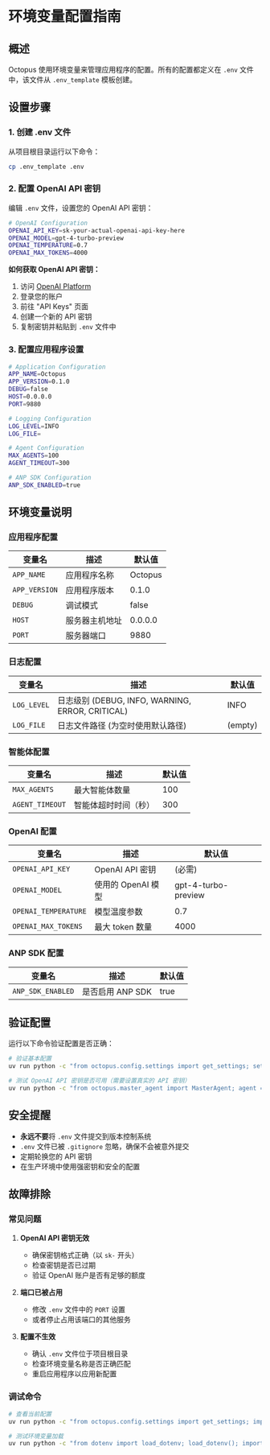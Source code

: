 # 环境变量配置指南

## 概述

Octopus 使用环境变量来管理应用程序的配置。所有的配置都定义在 `.env` 文件中，该文件从 `.env_template` 模板创建。

## 设置步骤

### 1. 创建 .env 文件

从项目根目录运行以下命令：

```bash
cp .env_template .env
```

### 2. 配置 OpenAI API 密钥

编辑 `.env` 文件，设置您的 OpenAI API 密钥：

```bash
# OpenAI Configuration
OPENAI_API_KEY=sk-your-actual-openai-api-key-here
OPENAI_MODEL=gpt-4-turbo-preview
OPENAI_TEMPERATURE=0.7
OPENAI_MAX_TOKENS=4000
```

**如何获取 OpenAI API 密钥：**

1. 访问 [OpenAI Platform](https://platform.openai.com/)
2. 登录您的账户
3. 前往 "API Keys" 页面
4. 创建一个新的 API 密钥
5. 复制密钥并粘贴到 `.env` 文件中

### 3. 配置应用程序设置

```bash
# Application Configuration
APP_NAME=Octopus
APP_VERSION=0.1.0
DEBUG=false
HOST=0.0.0.0
PORT=9880

# Logging Configuration
LOG_LEVEL=INFO
LOG_FILE=

# Agent Configuration
MAX_AGENTS=100
AGENT_TIMEOUT=300

# ANP SDK Configuration
ANP_SDK_ENABLED=true
```

## 环境变量说明

### 应用程序配置

| 变量名 | 描述 | 默认值 |
|--------|------|--------|
| `APP_NAME` | 应用程序名称 | Octopus |
| `APP_VERSION` | 应用程序版本 | 0.1.0 |
| `DEBUG` | 调试模式 | false |
| `HOST` | 服务器主机地址 | 0.0.0.0 |
| `PORT` | 服务器端口 | 9880 |

### 日志配置

| 变量名 | 描述 | 默认值 |
|--------|------|--------|
| `LOG_LEVEL` | 日志级别 (DEBUG, INFO, WARNING, ERROR, CRITICAL) | INFO |
| `LOG_FILE` | 日志文件路径 (为空时使用默认路径) | (empty) |

### 智能体配置

| 变量名 | 描述 | 默认值 |
|--------|------|--------|
| `MAX_AGENTS` | 最大智能体数量 | 100 |
| `AGENT_TIMEOUT` | 智能体超时时间（秒） | 300 |

### OpenAI 配置

| 变量名 | 描述 | 默认值 |
|--------|------|--------|
| `OPENAI_API_KEY` | OpenAI API 密钥 | (必需) |
| `OPENAI_MODEL` | 使用的 OpenAI 模型 | gpt-4-turbo-preview |
| `OPENAI_TEMPERATURE` | 模型温度参数 | 0.7 |
| `OPENAI_MAX_TOKENS` | 最大 token 数量 | 4000 |

### ANP SDK 配置

| 变量名 | 描述 | 默认值 |
|--------|------|--------|
| `ANP_SDK_ENABLED` | 是否启用 ANP SDK | true |

## 验证配置

运行以下命令验证配置是否正确：

```bash
# 验证基本配置
uv run python -c "from octopus.config.settings import get_settings; settings = get_settings(); print('✓ 配置加载成功'); print(f'端口: {settings.port}'); print(f'主机: {settings.host}'); print(f'OpenAI 模型: {settings.openai_model}')"

# 测试 OpenAI API 密钥是否可用（需要设置真实的 API 密钥）
uv run python -c "from octopus.master_agent import MasterAgent; agent = MasterAgent(); print('✓ MasterAgent 初始化成功')"
```

## 安全提醒

- **永远不要**将 `.env` 文件提交到版本控制系统
- `.env` 文件已被 `.gitignore` 忽略，确保不会被意外提交
- 定期轮换您的 API 密钥
- 在生产环境中使用强密钥和安全的配置

## 故障排除

### 常见问题

1. **OpenAI API 密钥无效**
   - 确保密钥格式正确（以 `sk-` 开头）
   - 检查密钥是否已过期
   - 验证 OpenAI 账户是否有足够的额度

2. **端口已被占用**
   - 修改 `.env` 文件中的 `PORT` 设置
   - 或者停止占用该端口的其他服务

3. **配置不生效**
   - 确认 `.env` 文件位于项目根目录
   - 检查环境变量名称是否正确匹配
   - 重启应用程序以应用新配置

### 调试命令

```bash
# 查看当前配置
uv run python -c "from octopus.config.settings import get_settings; import json; settings = get_settings(); print(json.dumps(settings.model_dump(), indent=2, default=str))"

# 测试环境变量加载
uv run python -c "from dotenv import load_dotenv; load_dotenv(); import os; print('PORT:', os.getenv('PORT')); print('OPENAI_API_KEY:', 'SET' if os.getenv('OPENAI_API_KEY') else 'NOT SET')"
``` 